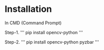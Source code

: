 

# Installation

In CMD (Command Prompt)


Step-1.
''' pip install opencv-python
'''


Step-2.
''' pip install opencv-python pyzbar
'''